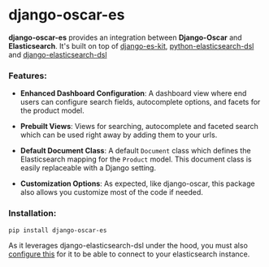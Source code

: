 # django-oscar-es

**django-oscar-es** provides an integration between **Django-Oscar** and **Elasticsearch**. It's built on top of [django-es-kit](https://github.com/joeyjurjens/django-es-kit), [python-elasticsearch-dsl](https://github.com/elastic/elasticsearch-dsl-py) and [django-elasticsearch-dsl](https://github.com/django-es/django-elasticsearch-dsl)

### Features:

- **Enhanced Dashboard Configuration**: A dashboard view where end users can configure search fields, autocomplete options, and facets for the product model.

- **Prebuilt Views**: Views for searching, autocomplete and faceted search which can be used right away by adding them to your urls.

- **Default Document Class**: A default `Document` class which defines the Elasticsearch mapping for the `Product` model. This document class is easily replaceable with a Django setting.

- **Customization Options**: As expected, like django-oscar, this package also allows you customize most of the code if needed.

### Installation:

```bash
pip install django-oscar-es
```

As it leverages django-elasticsearch-dsl under the hood, you must also [configure this](https://django-elasticsearch-dsl.readthedocs.io/en/latest/quickstart.html#install-and-configure) for it to be able to connect to your elasticsearch instance.

